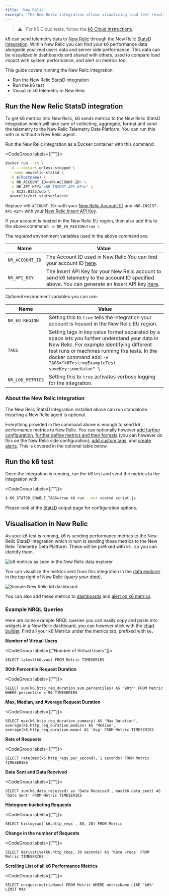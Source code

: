 ```yaml
---
title: 'New Relic'
excerpt: 'The New Relic integration allows visualizing load test results and correlation with your New Relic telemetry data, create and share reports, and alert on k6 telemetry.'
---
```


> ⚠️ &nbsp; For k6 Cloud tests, follow the [k6 Cloud instructions](/cloud/integrations/cloud-apm/new-relic).

k6 can send telemetry data to [New Relic](https://newrelic.com/) through the New Relic [StatsD integration](https://docs.newrelic.com/docs/integrations/host-integrations/host-integrations-list/statsd-monitoring-integration-version-2). Within New Relic you can find your k6 performance data alongside your real users data and server side performance. This data can be visualized in dashboards and shared with others, used to compare load impact with system performance, and alert on metrics too.

This guide covers running the New Relic integration:

- Run the New Relic StatsD integration
- Run the k6 test
- Visualize k6 telemetry in New Relic

## Run the New Relic StatsD integration

To get k6 metrics into New Relic, k6 sends metrics to the New Relic StatsD integration which will take care of collecting, aggregate, format and send the telemetry to the New Relic Telemetry Data Platform. You can run this with or without a New Relic agent.

Run the New Relic integration as a Docker container with this command:

<CodeGroup labels={[""]}>

```bash
docker run --rm \
  -d --restart unless-stopped \
  --name newrelic-statsd \
  -h $(hostname) \
  -e NR_ACCOUNT_ID=<NR-ACCOUNT-ID> \
  -e NR_API_KEY="<NR-INSERT-API-KEY>" \
  -p 8125:8125/udp \
  newrelic/nri-statsd:latest
```

</CodeGroup>

Replace `<NR-ACCOUNT-ID>` with your [New Relic Account ID](https://docs.newrelic.com/docs/accounts/accounts-billing/account-setup/account-id#:~:text=If%20you%20have%20a%20single,account%20ID%20is%20displayed%20there.) and `<NR-INSERT-API-KEY>` with your [New Relic Insert API Key](https://docs.newrelic.com/docs/insights/insights-data-sources/custom-data/introduction-event-api#register).

If your account is hosted in the New Relic EU region, then also add this to the above command: `-e NR_EU_REGION=true \`


The _required_ environment variables used in the above command are:

| Name            | Value                                                                                                                                                                                                                                                       |
| --------------- | ----------------------------------------------------------------------------------------------------------------------------------------------------------------------------------------------------------------------------------------------------------- |
| `NR_ACCOUNT_ID` | The Account ID used in New Relic You can find your account ID [here](https://docs.newrelic.com/docs/accounts/accounts-billing/account-setup/account-id#:~:text=If%20you%20have%20a%20single,account%20ID%20is%20displayed%20there.).                        |
| `NR_API_KEY`    | The Insert API Key for your New Relic account to send k6 telemetry to the account ID specified above. You can generate an Insert API key [here](https://docs.newrelic.com/docs/insights/insights-data-sources/custom-data/introduction-event-api#register). |

_Optional_ environment variables you can use:

| Name             | Value                                                                                                                                                                                                                                                                 |
| ---------------- | --------------------------------------------------------------------------------------------------------------------------------------------------------------------------------------------------------------------------------------------------------------------- |
| `NR_EU_REGION`   | Setting this to `true` tells the integration your account is housed in the New Relic EU region.                                                                                                                                                                       |
| `TAGS`           | Setting tags in key:value format separated by a space lets you further understand your data in New Relic. For example identifying different test runs or machines running the tests. In the docker command add: `-e TAGS="k6Test:myExampleTest someKey:someValue" \`. |
| `NR_LOG_METRICS` | Setting this to `true` activates verbose logging for the integration.                                                                                                                                                                                                 |
### About the New Relic integration

The New Relic StatsD integration installed above can run standalone. Installing a New Relic agent is optional.

Everything provided in the command above is enough to send k6 performance metrics to New Relic. You can optionally however [add further configuration](https://docs.newrelic.com/docs/integrations/host-integrations/host-integrations-list/statsd-monitoring-integration-version-2#configure), [further define metrics and their formats](https://docs.newrelic.com/docs/integrations/host-integrations/host-integrations-list/statsd-monitoring-integration-version-2#metric-format) (you can however do this on the New Relic side configuration), [add custom tags](https://docs.newrelic.com/docs/integrations/host-integrations/host-integrations-list/statsd-monitoring-integration-version-2#add-tags), and [create alerts](https://docs.newrelic.com/docs/integrations/host-integrations/host-integrations-list/statsd-monitoring-integration-version-2#alerts). This is covered in the optional table below.

## Run the k6 test

Once the integration is running, run the k6 test and send the metrics to the integration with:

<CodeGroup labels={[""]}>

```bash
$ K6_STATSD_ENABLE_TAGS=true k6 run --out statsd script.js
```

</CodeGroup>

Please look at the [StatsD](/results-visualization/statsd) output page for configuration options.

## Visualisation in New Relic

As your k6 test is running, k6 is sending performance metrics to the New Relic StatsD integration which in turn is sending these metrics to the New Relic Telemetry Data Platform. These will be prefixed with `k6.` so you can identify them.

![k6 metrics as seen in the New Relic data explorer](images/NewRelic/new-relic-data-explorer.png)

You can visualize the metrics sent from this integration in the [data explorer](https://docs.newrelic.com/docs/insights/use-insights-ui/explore-data/metric-explorer-search-chart-metrics-sent-new-relic-agents) in the top right of New Relic (_query your data_).

![Sample New Relic k6 dashboard](images/NewRelic/new-relic-dashboard.png)

You can also add these metrics to [dashboards](https://docs.newrelic.com/docs/query-your-data/explore-query-data/dashboards/introduction-new-relic-one-dashboards) and [alert on k6 metrics](https://docs.newrelic.com/docs/alerts-applied-intelligence/new-relic-alerts/alert-conditions/create-nrql-alert-conditions).

### Example NRQL Queries

Here are some example NRQL queries you can easily copy and paste into widgets in a New Relic dashboard, you can however stick with the [chart builder](https://docs.newrelic.com/docs/query-your-data/explore-query-data/query-builder/introduction-query-builder). Find all your k6 Metrics under the metrics tab, prefixed with `k6.`

**Number of Virtual Users**

<CodeGroup labels={["Number of Virtual Users"]}>

```plain
SELECT latest(k6.vus) FROM Metric TIMESERIES
```

</CodeGroup>

**90th Percentile Request Duration**

<CodeGroup labels={[""]}>

```plain
SELECT sum(k6.http_req_duration.sum.percentiles) AS '90th' FROM Metric WHERE percentile = 90 TIMESERIES
```

</CodeGroup>

**Max, Median, and Average Request Duration**

<CodeGroup labels={[""]}>

```plain
SELECT max(k6.http_req_duration.summary) AS 'Max Duration', average(k6.http_req_duration.median) AS 'Median', average(k6.http_req_duration.mean) AS 'Avg' FROM Metric TIMESERIES
```

</CodeGroup>

**Rate of Requests**

<CodeGroup labels={[""]}>

```plain
SELECT rate(max(k6.http_reqs.per_second), 1 seconds) FROM Metric TIMESERIES
```

</CodeGroup>

**Data Sent and Data Received**

<CodeGroup labels={[""]}>

```plain
SELECT sum(k6.data_received) as 'Data Received', max(k6.data_sent) AS 'Data Sent' FROM Metric TIMESERIES
```

</CodeGroup>

**Histogram bucketing Requests**

<CodeGroup labels={[""]}>

```plain
SELECT histogram(`k6.http_reqs`, 80, 20) FROM Metric
```

</CodeGroup>

**Change in the number of Requests**

<CodeGroup labels={[""]}>

```plain
SELECT derivative(k6.http_reqs, 30 seconds) AS 'Rate /reqs' FROM Metric TIMESERIES
```

</CodeGroup>

**Scrolling List of all k6 Performance Metrics**

<CodeGroup labels={[""]}>

```plain
SELECT uniques(metricName) FROM Metric WHERE metricName LIKE 'k6%' LIMIT MAX
```

</CodeGroup>
